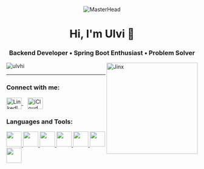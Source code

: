 <p align="center">
  <img src="https://media.giphy.com/media/v1.Y2lkPTc5MGI3NjExbTRyMzRveDI1ZGN2Z3dhY2Vrd2ljNzNrbjNpa25hMHVpMWpjZXc2ZCZlcD12MV9naWZzX3NlYXJjaCZjdD1n/5qG0CzJlXcPlXqzQWi/giphy.gif" alt="MasterHead" />
</p>

<h1 align="center">Hi, I'm Ulvi 👋</h1>
<h3 align="center">Backend Developer • Spring Boot Enthusiast • Problem Solver</h3>

<img align="right" alt="Jinx" width="240" src="https://media0.giphy.com/media/v1.Y2lkPTc5MGI3NjExcG1pZzU3YTFlbnQ1ejJudzVmaHF5enFuZjRqMWJhNzh5MjhrdDBsZCZlcD12MV9pbnRlcm5hbF9naWZfYnlfaWQmY3Q9Zw/BUiaieaflB7x5u8ZM9/giphy.gif" />

<p align="left">
  <img src="https://komarev.com/ghpvc/?username=ulvhi&label=Profile%20views&color=0e75b6&style=flat" alt="ulvhi" />
</p>

---
<h3 align="left">Connect with me:</h3>
<p align="left">
  <a href="https://linkedin.com/in/ülvi-hüseynov-a28ab1269" target="_blank">
    <img align="center" src="https://raw.githubusercontent.com/rahuldkjain/github-profile-readme-generator/master/src/images/icons/Social/linked-in-alt.svg" alt="LinkedIn" height="30" width="40" />
  </a>
  &nbsp;&nbsp;
  <a href="mailto:huseinov.ulvhi24@icloud.com" target="_blank">
    <img align="center" src="https://raw.githubusercontent.com/simple-icons/simple-icons/develop/icons/apple.svg" alt="iCloud Mail" height="30" width="40" />
  </a>
</p>
<h3 align="left">Languages and Tools:</h3>

<p align="left">
  <a href="https://www.oracle.com/java/" target="_blank" rel="noreferrer">
    <img src="https://cdn.jsdelivr.net/gh/devicons/devicon/icons/java/java-original.svg" width="40" height="40"/>
  </a>
  <a href="https://spring.io/" target="_blank" rel="noreferrer">
    <img src="https://cdn.jsdelivr.net/gh/devicons/devicon/icons/spring/spring-original.svg" width="40" height="40"/>
  </a>
  <a href="https://www.postgresql.org/" target="_blank" rel="noreferrer">
    <img src="https://www.vectorlogo.zone/logos/postgresql/postgresql-icon.svg" width="40" height="40"/>
  </a>
  <a href="https://www.docker.com/" target="_blank" rel="noreferrer">
    <img src="https://cdn.jsdelivr.net/gh/devicons/devicon/icons/docker/docker-original.svg" width="40" height="40"/>
  </a>
  <a href="https://redis.io/" target="_blank" rel="noreferrer">
    <img src="https://www.vectorlogo.zone/logos/redis/redis-icon.svg" width="40" height="40"/>
  </a>
  <a href="https://www.rabbitmq.com/" target="_blank" rel="noreferrer">
    <img src="https://www.vectorlogo.zone/logos/rabbitmq/rabbitmq-icon.svg" width="40" height="40"/>
  </a>
  <a href="https://git-scm.com/" target="_blank" rel="noreferrer">
    <img src="https://www.vectorlogo.zone/logos/git-scm/git-scm-icon.svg" width="40" height="40"/>
  </a>
</p>
